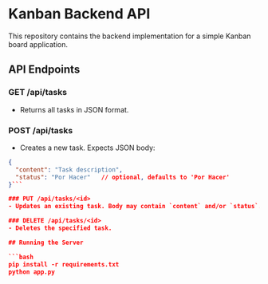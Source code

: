 # Kanban Backend API

This repository contains the backend implementation for a simple Kanban board application.

## API Endpoints

### GET /api/tasks
- Returns all tasks in JSON format.

### POST /api/tasks
- Creates a new task. Expects JSON body:

```json
{
  "content": "Task description",
  "status": "Por Hacer"   // optional, defaults to 'Por Hacer'
}```

### PUT /api/tasks/<id>
- Updates an existing task. Body may contain `content` and/or `status`.

### DELETE /api/tasks/<id>
- Deletes the specified task.

## Running the Server

```bash
pip install -r requirements.txt
python app.py
```
